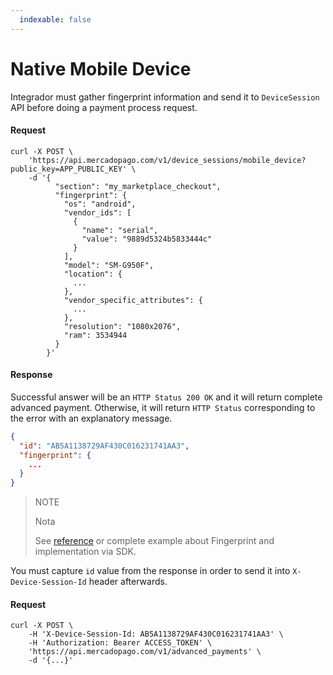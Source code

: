```yaml
---
  indexable: false
---
```


# Native Mobile Device

Integrador must gather fingerprint information and send it to `DeviceSession` API before doing a payment process request.

#### Request
```curl
curl -X POST \
    'https://api.mercadopago.com/v1/device_sessions/mobile_device?public_key=APP_PUBLIC_KEY' \
    -d '{
          "section": "my_marketplace_checkout",
          "fingerprint": {
            "os": "android",
            "vendor_ids": [
              {
                "name": "serial",
                "value": "9889d5324b5833444c"
              }
            ],
            "model": "SM-G950F",
            "location": {
              ...
            },
            "vendor_specific_attributes": {
              ...
            },
            "resolution": "1080x2076",
            "ram": 3534944
          }
        }'
```

#### Response

Successful answer will be an `HTTP Status 200 OK`  and it will return complete advanced payment. Otherwise, it will return `HTTP Status` corresponding to the error with an explanatory message. 

```json
{
  "id": "AB5A1138729AF430C016231741AA3",
  "fingerprint": {
    ...
  }
}
```

> NOTE
> 
> Nota
> 
> See [reference](https://www.mercadopago[FAKER][URL][DOMAIN]/developers/en/guides/online-payments/advanced-payments/wallet-device-fingerprint-sample) or complete example about Fingerprint and implementation via SDK.

You must capture `id` value from the response in order to send it into `X-Device-Session-Id` header afterwards.

#### Request
```curl
curl -X POST \
    -H 'X-Device-Session-Id: AB5A1138729AF430C016231741AA3' \
    -H 'Authorization: Bearer ACCESS_TOKEN' \
    'https://api.mercadopago.com/v1/advanced_payments' \
    -d '{...}'
```
